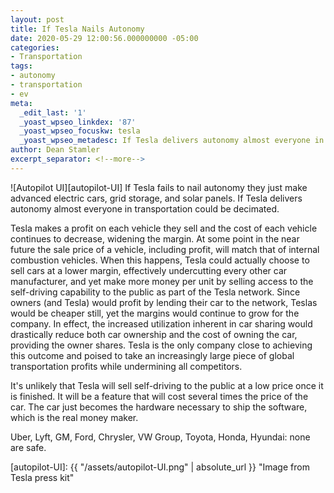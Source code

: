```yaml
---
layout: post
title: If Tesla Nails Autonomy
date: 2020-05-29 12:00:56.000000000 -05:00
categories:
- Transportation
tags:
- autonomy
- transportation
- ev
meta:
  _edit_last: '1'
  _yoast_wpseo_linkdex: '87'
  _yoast_wpseo_focuskw: tesla
  _yoast_wpseo_metadesc: If Tesla delivers autonomy almost everyone in transportation could be decimated.
author: Dean Stamler
excerpt_separator: <!--more-->
---
```

![Autopilot UI][autopilot-UI]
If Tesla fails to nail autonomy they just make advanced electric cars, grid storage, and solar panels. If Tesla delivers autonomy almost everyone in transportation could be decimated.
<!--more-->
Tesla makes a profit on each vehicle they sell and the cost of each vehicle continues to decrease, widening the margin. At some point in the near future the sale price of a vehicle, including profit, will match that of internal combustion vehicles. When this happens, Tesla could actually choose to sell cars at a lower margin, effectively undercutting every other car manufacturer, and yet make more money per unit by selling access to the self-driving capability to the public as part of the Tesla network. Since owners (and Tesla) would profit by lending their car to the network, Teslas would be cheaper still, yet the margins would continue to grow for the company. In effect, the increased utilization inherent in car sharing would drastically reduce both car ownership and the cost of owning the car, providing the owner shares. Tesla is the only company close to achieving this outcome and poised to take an increasingly large piece of global transportation profits while undermining all competitors.

It's unlikely that Tesla will sell self-driving to the public at a low price once it is finished. It will be a feature that will cost several times the price of the car. The car just becomes the hardware necessary to ship the software, which is the real money maker.

Uber, Lyft, GM, Ford, Chrysler, VW Group, Toyota, Honda, Hyundai: none are safe.

[autopilot-UI]: {{ "/assets/autopilot-UI.png" | absolute_url }} "Image from Tesla press kit"
